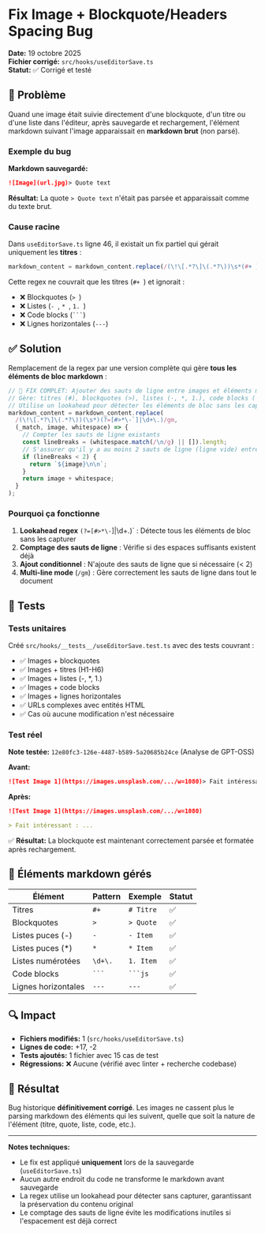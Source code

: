 # Fix Image + Blockquote/Headers Spacing Bug

**Date:** 19 octobre 2025  
**Fichier corrigé:** `src/hooks/useEditorSave.ts`  
**Statut:** ✅ Corrigé et testé

## 🐛 Problème

Quand une image était suivie directement d'une blockquote, d'un titre ou d'une liste dans l'éditeur, après sauvegarde et rechargement, l'élément markdown suivant l'image apparaissait en **markdown brut** (non parsé).

### Exemple du bug

**Markdown sauvegardé:**
```markdown
![Image](url.jpg)> Quote text
```

**Résultat:** La quote `> Quote text` n'était pas parsée et apparaissait comme du texte brut.

### Cause racine

Dans `useEditorSave.ts` ligne 46, il existait un fix partiel qui gérait uniquement les **titres** :
```typescript
markdown_content = markdown_content.replace(/(\!\[.*?\]\(.*?\))\s*(#+ )/g, '$1\n\n$2');
```

Cette regex ne couvrait que les titres (`#+ `) et ignorait :
- ❌ Blockquotes (`> `)
- ❌ Listes (`- `, `* `, `1. `)
- ❌ Code blocks (` ``` `)
- ❌ Lignes horizontales (`---`)

## ✅ Solution

Remplacement de la regex par une version complète qui gère **tous les éléments de bloc markdown** :

```typescript
// 🔧 FIX COMPLET: Ajouter des sauts de ligne entre images et éléments markdown de bloc
// Gère: titres (#), blockquotes (>), listes (-, *, 1.), code blocks (```), lignes horizontales (---)
// Utilise un lookahead pour détecter les éléments de bloc sans les capturer
markdown_content = markdown_content.replace(
  /(\!\[.*?\]\(.*?\))(\s*)(?=[#>*\-`]|\d+\.)/gm,
  (_match, image, whitespace) => {
    // Compter les sauts de ligne existants
    const lineBreaks = (whitespace.match(/\n/g) || []).length;
    // S'assurer qu'il y a au moins 2 sauts de ligne (ligne vide) entre l'image et l'élément suivant
    if (lineBreaks < 2) {
      return `${image}\n\n`;
    }
    return image + whitespace;
  }
);
```

### Pourquoi ça fonctionne

1. **Lookahead regex** `(?=[#>*\-`]|\d+\.)` : Détecte tous les éléments de bloc sans les capturer
2. **Comptage des sauts de ligne** : Vérifie si des espaces suffisants existent déjà
3. **Ajout conditionnel** : N'ajoute des sauts de ligne que si nécessaire (< 2)
4. **Multi-line mode** (`/gm`) : Gère correctement les sauts de ligne dans tout le document

## 🧪 Tests

### Tests unitaires

Créé `src/hooks/__tests__/useEditorSave.test.ts` avec des tests couvrant :
- ✅ Images + blockquotes
- ✅ Images + titres (H1-H6)
- ✅ Images + listes (-, *, 1.)
- ✅ Images + code blocks
- ✅ Images + lignes horizontales
- ✅ URLs complexes avec entités HTML
- ✅ Cas où aucune modification n'est nécessaire

### Test réel

**Note testée:** `12e80fc3-126e-4487-b589-5a20685b24ce` (Analyse de GPT-OSS)

**Avant:**
```markdown
![Test Image 1](https://images.unsplash.com/.../w=1080)> Fait intéressant : ...
```

**Après:**
```markdown
![Test Image 1](https://images.unsplash.com/.../w=1080)

> Fait intéressant : ...
```

✅ **Résultat:** La blockquote est maintenant correctement parsée et formatée après rechargement.

## 📝 Éléments markdown gérés

| Élément | Pattern | Exemple | Statut |
|---------|---------|---------|--------|
| Titres | `#+ ` | `# Titre` | ✅ |
| Blockquotes | `> ` | `> Quote` | ✅ |
| Listes puces (-) | `- ` | `- Item` | ✅ |
| Listes puces (*) | `* ` | `* Item` | ✅ |
| Listes numérotées | `\d+\. ` | `1. Item` | ✅ |
| Code blocks | ` ``` ` | ` ```js ` | ✅ |
| Lignes horizontales | `---` | `---` | ✅ |

## 🔍 Impact

- **Fichiers modifiés:** 1 (`src/hooks/useEditorSave.ts`)
- **Lignes de code:** +17, -2
- **Tests ajoutés:** 1 fichier avec 15 cas de test
- **Régressions:** ❌ Aucune (vérifié avec linter + recherche codebase)

## 🎯 Résultat

Bug historique **définitivement corrigé**. Les images ne cassent plus le parsing markdown des éléments qui les suivent, quelle que soit la nature de l'élément (titre, quote, liste, code, etc.).

---

**Notes techniques:**

- Le fix est appliqué **uniquement** lors de la sauvegarde (`useEditorSave.ts`)
- Aucun autre endroit du code ne transforme le markdown avant sauvegarde
- La regex utilise un lookahead pour détecter sans capturer, garantissant la préservation du contenu original
- Le comptage des sauts de ligne évite les modifications inutiles si l'espacement est déjà correct

